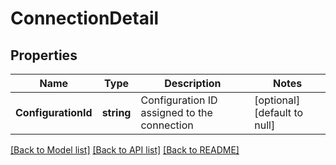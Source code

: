 # ConnectionDetail

## Properties
Name | Type | Description | Notes
------------ | ------------- | ------------- | -------------
**ConfigurationId** | **string** | Configuration ID assigned to the connection | [optional] [default to null]

[[Back to Model list]](../README.md#documentation-for-models) [[Back to API list]](../README.md#documentation-for-api-endpoints) [[Back to README]](../README.md)

